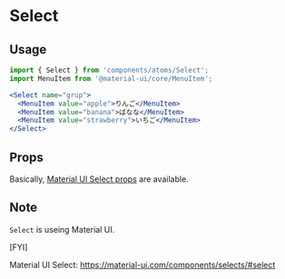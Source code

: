 # Select

## Usage
```jsx
import { Select } from 'components/atoms/Select';
import MenuItem from '@material-ui/core/MenuItem';

<Select name="grup">
  <MenuItem value="apple">りんご</MenuItem>
  <MenuItem value="banana">ばなな</MenuItem>
  <MenuItem value="strawberry">いちご</MenuItem>
</Select>
```

## Props

Basically, [Material UI Select props](https://material-ui.com/api/select/#props) are available.


## Note


`Select` is useing Material UI.

[FYI]

Material UI Select: https://material-ui.com/components/selects/#select